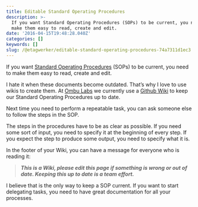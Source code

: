 ```yaml
---
title: Editable Standard Operating Procedures
description: >-
  If you want Standard Operating Procedures (SOPs) to be current, you need to
  make them easy to read, create and edit.
date: '2016-04-15T19:48:28.040Z'
categories: []
keywords: []
slug: /@etagwerker/editable-standard-operating-procedures-74a7311d1ec3
---
```


If you want [Standard Operating Procedures](https://en.wikipedia.org/wiki/Standard_operating_procedure) (SOPs) to be current, you need to make them easy to read, create and edit.

I hate it when these documents become outdated. That’s why I love to use wikis to create them. At [Ombu Labs](http://www.ombulabs.com) we currently use a [Github Wiki](https://help.github.com/articles/about-github-wikis/) to keep our Standard Operating Procedures up to date.

Next time you need to perform a repeatable task, you can ask someone else to follow the steps in the SOP.

The steps in the procedures have to be as clear as possible. If you need some sort of input, you need to specify it at the beginning of every step. If you expect the step to produce some output, you need to specify what it is.

In the footer of your Wiki, you can have a message for everyone who is reading it:

> **_This is a Wiki, please edit this page if something is wrong or out of date. Keeping this up to date is a team effort._**

I believe that is the only way to keep a SOP current. If you want to start delegating tasks, you need to have great documentation for all your processes.